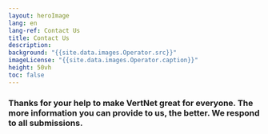 ```yaml
--- 
layout: heroImage
lang: en
lang-ref: Contact Us
title: Contact Us
description: 
background: "{{site.data.images.Operator.src}}"
imageLicense: "{{site.data.images.Operator.caption}}"
height: 50vh
toc: false
---
```


### Thanks for your help to make VertNet great for everyone. The more information you can provide to us, the better. We respond to all submissions.

